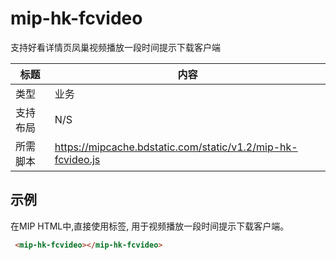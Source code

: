 ﻿# mip-hk-fcvideo

支持好看详情页凤巢视频播放一段时间提示下载客户端

|标题|内容|
|---|---|
|类型|业务|
|支持布局|N/S|
|所需脚本|https://mipcache.bdstatic.com/static/v1.2/mip-hk-fcvideo.js|

## 示例

在MIP HTML中,直接使用标签, 用于视频播放一段时间提示下载客户端。

```html
 <mip-hk-fcvideo></mip-hk-fcvideo>
```
